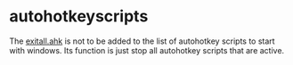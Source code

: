 # autohotkeyscripts

The [exitall.ahk](exitall.ahk) is not to be added to the list of autohotkey scripts to start with windows. Its function is just stop all autohotkey scripts that are active.